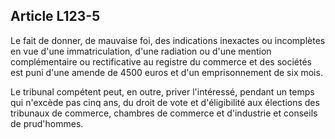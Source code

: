 Article L123-5
----
Le fait de donner, de mauvaise foi, des indications inexactes ou incomplètes en
vue d'une immatriculation, d'une radiation ou d'une mention complémentaire ou
rectificative au registre du commerce et des sociétés est puni d'une amende de
4500 euros et d'un emprisonnement de six mois.

Le tribunal compétent peut, en outre, priver l'intéressé, pendant un temps qui
n'excède pas cinq ans, du droit de vote et d'éligibilité aux élections des
tribunaux de commerce, chambres de commerce et d'industrie et conseils de
prud'hommes.
